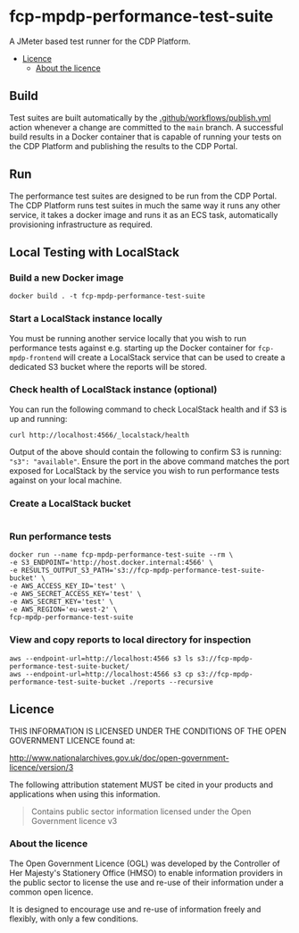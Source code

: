 # fcp-mpdp-performance-test-suite

A JMeter based test runner for the CDP Platform.

- [Licence](#licence)
  - [About the licence](#about-the-licence)

## Build

Test suites are built automatically by the [.github/workflows/publish.yml](.github/workflows/publish.yml) action whenever a change are committed to the `main` branch.
A successful build results in a Docker container that is capable of running your tests on the CDP Platform and publishing the results to the CDP Portal.

## Run

The performance test suites are designed to be run from the CDP Portal.
The CDP Platform runs test suites in much the same way it runs any other service, it takes a docker image and runs it as an ECS task, automatically provisioning infrastructure as required.

## Local Testing with LocalStack

### Build a new Docker image
```
docker build . -t fcp-mpdp-performance-test-suite
```

### Start a LocalStack instance locally
You must be running another service locally that you wish to run performance tests against e.g. starting up the Docker container for `fcp-mpdp-frontend` will create a LocalStack service that can be used to create a dedicated S3 bucket where the reports will be stored.

### Check health of LocalStack instance (optional)
You can run the following command to check LocalStack health and if S3 is up and running:
```
curl http://localhost:4566/_localstack/health
```
Output of the above should contain the following to confirm S3 is running: `"s3": "available"`.
Ensure the port in the above command matches the port exposed for LocalStack by the service you wish to run performance tests against on your local machine.

### Create a LocalStack bucket
```aws --endpoint-url=http://localhost:4566 s3 mb s3://fcp-mpdp-performance-test-suite-bucket
```


### Run performance tests
```
docker run --name fcp-mpdp-performance-test-suite --rm \
-e S3_ENDPOINT='http://host.docker.internal:4566' \
-e RESULTS_OUTPUT_S3_PATH='s3://fcp-mpdp-performance-test-suite-bucket' \
-e AWS_ACCESS_KEY_ID='test' \
-e AWS_SECRET_ACCESS_KEY='test' \
-e AWS_SECRET_KEY='test' \
-e AWS_REGION='eu-west-2' \
fcp-mpdp-performance-test-suite
```

### View and copy reports to local directory for inspection
```
aws --endpoint-url=http://localhost:4566 s3 ls s3://fcp-mpdp-performance-test-suite-bucket/                                          
aws --endpoint-url=http://localhost:4566 s3 cp s3://fcp-mpdp-performance-test-suite-bucket ./reports --recursive
```

## Licence

THIS INFORMATION IS LICENSED UNDER THE CONDITIONS OF THE OPEN GOVERNMENT LICENCE found at:

<http://www.nationalarchives.gov.uk/doc/open-government-licence/version/3>

The following attribution statement MUST be cited in your products and applications when using this information.

> Contains public sector information licensed under the Open Government licence v3

### About the licence

The Open Government Licence (OGL) was developed by the Controller of Her Majesty's Stationery Office (HMSO) to enable
information providers in the public sector to license the use and re-use of their information under a common open
licence.

It is designed to encourage use and re-use of information freely and flexibly, with only a few conditions.
